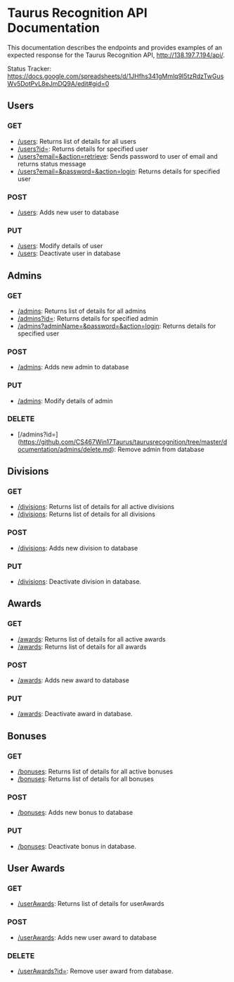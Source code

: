 # Taurus Recognition API Documentation

This documentation describes the endpoints and provides examples of an expected response for the Taurus Recognition API, http://138.197.7.194/api/.

Status Tracker: https://docs.google.com/spreadsheets/d/1JHfhs341gMmlq9I5tzRdzTwGusWv5DotPvL8eJmDQ9A/edit#gid=0

## Users

### GET
- [/users](https://github.com/CS467Win17Taurus/taurusrecognition/tree/master/documentation/users/getList.md): Returns list of details for all users
- [/users?id=](https://github.com/CS467Win17Taurus/taurusrecognition/tree/master/documentation/users/getUser.md): Returns details for specified user
- [/users?email=&action=retrieve](https://github.com/CS467Win17Taurus/taurusrecognition/tree/master/documentation/users/getPword.md): Sends password to user of email and returns status message
- [/users?email=&password=&action=login](https://github.com/CS467Win17Taurus/taurusrecognition/tree/master/documentation/users/getLogin.md): Returns details for specified user

### POST
- [/users](https://github.com/CS467Win17Taurus/taurusrecognition/tree/master/documentation/users/post.md): Adds new user to database

### PUT
- [/users](https://github.com/CS467Win17Taurus/taurusrecognition/tree/master/documentation/users/put.md): Modify details of user
- [/users](https://github.com/CS467Win17Taurus/taurusrecognition/tree/master/documentation/users/PUTdeactivate.md): Deactivate user in database

## Admins

### GET
- [/admins](https://github.com/CS467Win17Taurus/taurusrecognition/tree/master/documentation/admins/getList.md): Returns list of details for all admins
- [/admins?id=](https://github.com/CS467Win17Taurus/taurusrecognition/tree/master/documentation/admins/getAdmin.md): Returns details for specified admin
- [/admins?adminName=&password=&action=login](https://github.com/CS467Win17Taurus/taurusrecognition/tree/master/documentation/admins/getLogin.md): Returns details for specified user

### POST
- [/admins](https://github.com/CS467Win17Taurus/taurusrecognition/tree/master/documentation/admins/post.md): Adds new admin to database

### PUT
- [/admins](https://github.com/CS467Win17Taurus/taurusrecognition/tree/master/documentation/admins/put.md): Modify details of admin

### DELETE
- [/admins?id=] (https://github.com/CS467Win17Taurus/taurusrecognition/tree/master/documentation/admins/delete.md): Remove admin from database

## Divisions

### GET
- [/divisions](https://github.com/CS467Win17Taurus/taurusrecognition/tree/master/documentation/division/getActiveList.md): Returns list of details for all active divisions
- [/divisions](https://github.com/CS467Win17Taurus/taurusrecognition/tree/master/documentation/division/getAll.md): Returns list of details for all divisions

### POST
- [/divisions](https://github.com/CS467Win17Taurus/taurusrecognition/tree/master/documentation/division/post.md): Adds new division to database

### PUT
- [/divisions](https://github.com/CS467Win17Taurus/taurusrecognition/tree/master/documentation/division/PUT.md): Deactivate division in database.


## Awards

### GET
- [/awards](https://github.com/CS467Win17Taurus/taurusrecognition/tree/master/documentation/awards/getActiveList.md): Returns list of details for all active awards
- [/awards](https://github.com/CS467Win17Taurus/taurusrecognition/tree/master/documentation/awards/getAll.md): Returns list of details for all awards

### POST
- [/awards](https://github.com/CS467Win17Taurus/taurusrecognition/tree/master/documentation/awards/post.md): Adds new award to database

### PUT
- [/awards](https://github.com/CS467Win17Taurus/taurusrecognition/tree/master/documentation/awards/PUT.md): Deactivate award in database.


## Bonuses

### GET
- [/bonuses](https://github.com/CS467Win17Taurus/taurusrecognition/tree/master/documentation/bonuses/getActiveList.md): Returns list of details for all active bonuses
- [/bonuses](https://github.com/CS467Win17Taurus/taurusrecognition/tree/master/documentation/bonuses/getAll.md): Returns list of details for all bonuses

### POST
- [/bonuses](https://github.com/CS467Win17Taurus/taurusrecognition/tree/master/documentation/bonuses/post.md): Adds new bonus to database

### PUT
- [/bonuses](https://github.com/CS467Win17Taurus/taurusrecognition/tree/master/documentation/bonuses/PUT.md): Deactivate bonus in database.


## User Awards

### GET
- [/userAwards](https://github.com/CS467Win17Taurus/taurusrecognition/tree/master/documentation/userAwards/getList.md): Returns list of details for userAwards

### POST
- [/userAwards](https://github.com/CS467Win17Taurus/taurusrecognition/tree/master/documentation/userAwards/post.md): Adds new user award to database

### DELETE
- [/userAwards?id=](https://github.com/CS467Win17Taurus/taurusrecognition/tree/master/documentation/userAwards/delete.md): Remove user award from database.
